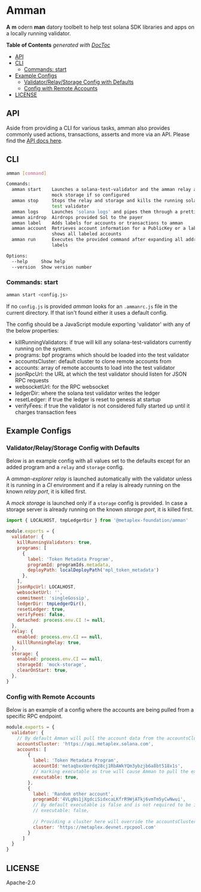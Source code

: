 # Amman

**A** **m** odern **man** datory toolbelt to help test solana SDK libraries and apps on a locally
running validator.

<!-- START doctoc generated TOC please keep comment here to allow auto update -->
<!-- DON'T EDIT THIS SECTION, INSTEAD RE-RUN doctoc TO UPDATE -->
**Table of Contents**  *generated with [DocToc](https://github.com/thlorenz/doctoc)*

- [API](#api)
- [CLI](#cli)
  - [Commands: start](#commands-start)
- [Example Configs](#example-configs)
  - [Validator/Relay/Storage Config with Defaults](#validatorrelaystorage-config-with-defaults)
  - [Config with Remote Accounts](#config-with-remote-accounts)
- [LICENSE](#license)

<!-- END doctoc generated TOC please keep comment here to allow auto update -->

## API

Aside from providing a CLI for various tasks, amman also provides commonly used actions,
transactions, asserts and more via an API. Please find the [API docs here](https://metaplex-foundation.github.io/amman/docs/).

## CLI

```sh
amman [command]

Commands:
  amman start    Launches a solana-test-validator and the amman relay and/or
                 mock storage if so configured
  amman stop     Stops the relay and storage and kills the running solana
                 test validator
  amman logs     Launches 'solana logs' and pipes them through a prettifier
  amman airdrop  Airdrops provided Sol to the payer
  amman label    Adds labels for accounts or transactions to amman
  amman account  Retrieves account information for a PublicKey or a label or
                 shows all labeled accounts
  amman run      Executes the provided command after expanding all address
                 labels

Options:
  --help     Show help                                                 [boolean]
  --version  Show version number                                       [boolean]
``` 

### Commands: start

```sh
amman start <config.js>
```

If no `config.js` is provided _amman_ looks for an `.ammanrc.js` file in the current directory.
If that isn't found either it uses a default config.

The config should be a JavaScript module exporting 'validator' with any of the below
properties:

- killRunningValidators: if true will kill any solana-test-validators currently running on the system.
- programs: bpf programs which should be loaded into the test validator
- accountsCluster: default cluster to clone remote accounts from
- accounts: array of remote accounts to load into the test validator
- jsonRpcUrl: the URL at which the test validator should listen for JSON RPC requests
- websocketUrl: for the RPC websocket
- ledgerDir: where the solana test validator writes the ledger
- resetLedger: if true the ledger is reset to genesis at startup
- verifyFees: if true the validator is not considered fully started up until it charges transaction fees


## Example Configs

### Validator/Relay/Storage Config with Defaults

Below is an example config with all values set to the defaults except for an added
program and a `relay` and `storage` config.

A _amman-explorer relay_ is launched automatically with the validator unless it is running in a
_CI_ environment and if a relay is already running on the known _relay port_, it is killed
first.

A _mock storage_ is launched only if a `storage` config is provided. In case a storage server
is already running on the known _storage port_, it is killed first.

```js
import { LOCALHOST, tmpLedgerDir } from '@metaplex-foundation/amman'

module.exports = {
  validator: {
    killRunningValidators: true,
    programs: [
      { 
        label: 'Token Metadata Program',
        programId: programIds.metadata,
        deployPath: localDeployPath('mpl_token_metadata')
      },
    ],
    jsonRpcUrl: LOCALHOST,
    websocketUrl: '',
    commitment: 'singleGossip',
    ledgerDir: tmpLedgerDir(),
    resetLedger: true,
    verifyFees: false,
    detached: process.env.CI != null,
  },
  relay: {
    enabled: process.env.CI == null,
    killlRunningRelay: true,
  },
  storage: {
    enabled: process.env.CI == null,
    storageId: 'mock-storage',
    clearOnStart: true,
  },
}
```

### Config with Remote Accounts

Below is an example of a config where the accounts are being pulled from a specific RPC endpoint. 

```js
module.exports = {
  validator: {
    // By default Amman will pull the account data from the accountsCluster (can be overridden on a per account basis)
    accountsCluster: 'https://api.metaplex.solana.com',
    accounts: [
        {
          label: 'Token Metadata Program',
          accountId:'metaqbxxUerdq28cj1RbAWkYQm3ybzjb6a8bt518x1s',
          // marking executable as true will cause Amman to pull the executable data account as well automatically
          executable: true,
        },
        {
          label: 'Random other account',
          programId:'4VLgNs1jXgdciSidxcaLKfrR9WjATkj6vmTm5yCwNwui',
          // By default executable is false and is not required to be in the config
          // executable: false,
          
          // Providing a cluster here will override the accountsCluster field
          cluster: 'https://metaplex.devnet.rpcpool.com'
        }
      ]
  }
}
```



## LICENSE

Apache-2.0
